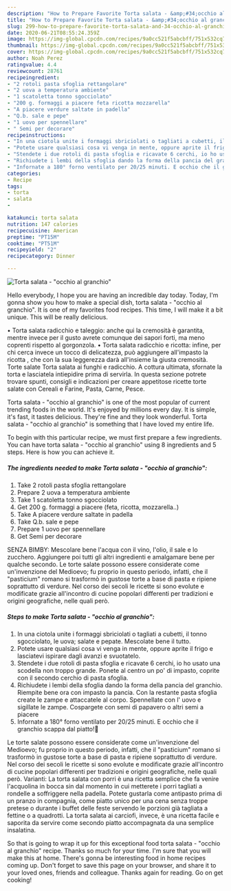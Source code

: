 ```yaml
---
description: "How to Prepare Favorite Torta salata - &amp;#34;occhio al granchio&amp;#34;"
title: "How to Prepare Favorite Torta salata - &amp;#34;occhio al granchio&amp;#34;"
slug: 299-how-to-prepare-favorite-torta-salata-and-34-occhio-al-granchio-and-34
date: 2020-06-21T08:55:24.359Z
image: https://img-global.cpcdn.com/recipes/9a0cc521f5abcbff/751x532cq70/torta-salata-occhio-al-granchio-recipe-main-photo.jpg
thumbnail: https://img-global.cpcdn.com/recipes/9a0cc521f5abcbff/751x532cq70/torta-salata-occhio-al-granchio-recipe-main-photo.jpg
cover: https://img-global.cpcdn.com/recipes/9a0cc521f5abcbff/751x532cq70/torta-salata-occhio-al-granchio-recipe-main-photo.jpg
author: Noah Perez
ratingvalue: 4.4
reviewcount: 28761
recipeingredient:
- "2 rotoli pasta sfoglia rettangolare"
- "2 uova a temperatura ambiente"
- "1 scatoletta tonno sgocciolato"
- "200 g. formaggi a piacere feta ricotta mozzarella"
- "A piacere verdure saltate in padella"
- "Q.b. sale e pepe"
- "1 uovo per spennellare"
- " Semi per decorare"
recipeinstructions:
- "In una ciotola unite i formaggi sbriciolati o tagliati a cubetti, il tonno sgocciolato, le uova; salate e pepate. Mescolate bene il tutto."
- "Potete usare qualsiasi cosa vi venga in mente, oppure aprite il frigo e lasciatevi ispirare dagli avanzi e svuotatelo."
- "Stendete i due rotoli di pasta sfoglia e ricavate 6 cerchi, io ho usato una scodella non troppo grande. Ponete al centro un po&#39; di impasto, coprite con il secondo cerchio di pasta sfoglia."
- "Richiudete i lembi della sfoglia dando la forma della pancia del granchio. Riempite bene ora con impasto la pancia. Con la restante pasta sfoglia create le zampe e attaccatele al corpo. Spennellate con l&#39; uovo e sigillate le zampe. Cospargete con semi di papavero o altri semi a piacere"
- "Infornate a 180° forno ventilato per 20/25 minuti. E occhio che il granchio scappa dal piatto!🤪"
categories:
- Recipe
tags:
- torta
- salata
- 

katakunci: torta salata  
nutrition: 147 calories
recipecuisine: American
preptime: "PT15M"
cooktime: "PT51M"
recipeyield: "2"
recipecategory: Dinner

---
```



![Torta salata - &#34;occhio al granchio&#34;](https://img-global.cpcdn.com/recipes/9a0cc521f5abcbff/751x532cq70/torta-salata-occhio-al-granchio-recipe-main-photo.jpg)

Hello everybody, I hope you are having an incredible day today. Today, I'm gonna show you how to make a special dish, torta salata - &#34;occhio al granchio&#34;. It is one of my favorites food recipes. This time, I will make it a bit unique. This will be really delicious.

• Torta salata radicchio e taleggio: anche qui la cremosità è garantita, mentre invece per il gusto avrete comunque dei sapori forti, ma meno coprenti rispetto al gorgonzola. • Torta salata radicchio e ricotta: infine, per chi cerca invece un tocco di delicatezza, può aggiungere all&#39;impasto la ricotta , che con la sua leggerezza darà all&#39;insieme la giusta cremosità. Torte salate Torta salata ai funghi e radicchio. A cottura ultimata, sfornate la torta e lasciatela intiepidire prima di servirla. In questa sezione potrete trovare spunti, consigli e indicazioni per creare appetitose ricette torte salate con Cereali e Farine, Pasta, Carne, Pesce.

Torta salata - &#34;occhio al granchio&#34; is one of the most popular of current trending foods in the world. It's enjoyed by millions every day. It is simple, it's fast, it tastes delicious. They're fine and they look wonderful. Torta salata - &#34;occhio al granchio&#34; is something that I have loved my entire life.


To begin with this particular recipe, we must first prepare a few ingredients. You can have torta salata - &#34;occhio al granchio&#34; using 8 ingredients and 5 steps. Here is how you can achieve it.

<!--inarticleads1-->

##### The ingredients needed to make Torta salata - &#34;occhio al granchio&#34;:

1. Take 2 rotoli pasta sfoglia rettangolare
1. Prepare 2 uova a temperatura ambiente
1. Take 1 scatoletta tonno sgocciolato
1. Get 200 g. formaggi a piacere (feta, ricotta, mozzarella..)
1. Take A piacere verdure saltate in padella
1. Take Q.b. sale e pepe
1. Prepare 1 uovo per spennellare
1. Get  Semi per decorare


SENZA BIMBY: Mescolare bene l&#39;acqua con il vino, l&#39;olio, il sale e lo zucchero. Aggiungere poi tutti gli altri ingredienti e amalgamare bene per qualche secondo. Le torte salate possono essere considerate come un&#39;invenzione del Medioevo; fu proprio in questo periodo, infatti, che il &#34;pasticium&#34; romano si trasformò in gustose torte a base di pasta e ripiene soprattutto di verdure. Nel corso dei secoli le ricette si sono evolute e modificate grazie all&#39;incontro di cucine popolari differenti per tradizioni e origini geografiche, nelle quali però. 

<!--inarticleads2-->

##### Steps to make Torta salata - &#34;occhio al granchio&#34;:

1. In una ciotola unite i formaggi sbriciolati o tagliati a cubetti, il tonno sgocciolato, le uova; salate e pepate. Mescolate bene il tutto.
1. Potete usare qualsiasi cosa vi venga in mente, oppure aprite il frigo e lasciatevi ispirare dagli avanzi e svuotatelo.
1. Stendete i due rotoli di pasta sfoglia e ricavate 6 cerchi, io ho usato una scodella non troppo grande. Ponete al centro un po&#39; di impasto, coprite con il secondo cerchio di pasta sfoglia.
1. Richiudete i lembi della sfoglia dando la forma della pancia del granchio. Riempite bene ora con impasto la pancia. Con la restante pasta sfoglia create le zampe e attaccatele al corpo. Spennellate con l&#39; uovo e sigillate le zampe. Cospargete con semi di papavero o altri semi a piacere
1. Infornate a 180° forno ventilato per 20/25 minuti. E occhio che il granchio scappa dal piatto!🤪


Le torte salate possono essere considerate come un&#39;invenzione del Medioevo; fu proprio in questo periodo, infatti, che il &#34;pasticium&#34; romano si trasformò in gustose torte a base di pasta e ripiene soprattutto di verdure. Nel corso dei secoli le ricette si sono evolute e modificate grazie all&#39;incontro di cucine popolari differenti per tradizioni e origini geografiche, nelle quali però. Varianti: La torta salata con porri è una ricetta semplice che fa venire l&#39;acquolina in bocca sin dal momento in cui metterete i porri tagliati a rondelle a soffriggere nella padella. Potete gustarla come antipasto prima di un pranzo in compagnia, come piatto unico per una cena senza troppe pretese o durante i buffet delle feste servendo le porzioni già tagliata a fettine o a quadrotti. La torta salata ai carciofi, invece, è una ricetta facile e saporita da servire come secondo piatto accompagnata da una semplice insalatina. 

So that is going to wrap it up for this exceptional food torta salata - &#34;occhio al granchio&#34; recipe. Thanks so much for your time. I'm sure that you will make this at home. There's gonna be interesting food in home recipes coming up. Don't forget to save this page on your browser, and share it to your loved ones, friends and colleague. Thanks again for reading. Go on get cooking!
